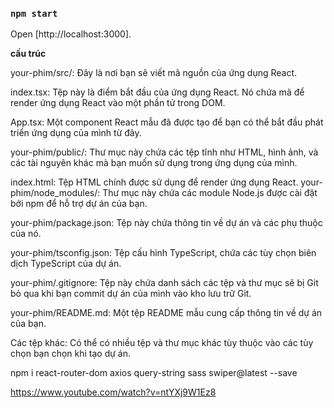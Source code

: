 ### `npm start`

Open [http://localhost:3000].

**cấu trúc**

your-phim/src/: Đây là nơi bạn sẽ viết mã nguồn của ứng dụng React.

index.tsx: Tệp này là điểm bắt đầu của ứng dụng React. Nó chứa mã để render ứng dụng React vào một phần tử trong DOM.

App.tsx: Một component React mẫu đã được tạo để bạn có thể bắt đầu phát triển ứng dụng của mình từ đây.

your-phim/public/: Thư mục này chứa các tệp tĩnh như HTML, hình ảnh, và các tài nguyên khác mà bạn muốn sử dụng trong ứng dụng của mình.

index.html: Tệp HTML chính được sử dụng để render ứng dụng React.
your-phim/node_modules/: Thư mục này chứa các module Node.js được cài đặt bởi npm để hỗ trợ dự án của bạn.

your-phim/package.json: Tệp này chứa thông tin về dự án và các phụ thuộc của nó.

your-phim/tsconfig.json: Tệp cấu hình TypeScript, chứa các tùy chọn biên dịch TypeScript của dự án.

your-phim/.gitignore: Tệp này chứa danh sách các tệp và thư mục sẽ bị Git bỏ qua khi bạn commit dự án của mình vào kho lưu trữ Git.

your-phim/README.md: Một tệp README mẫu cung cấp thông tin về dự án của bạn.

Các tệp khác: Có thể có nhiều tệp và thư mục khác tùy thuộc vào các tùy chọn bạn chọn khi tạo dự án.


npm i react-router-dom axios query-string sass swiper@latest --save

https://www.youtube.com/watch?v=ntYXj9W1Ez8

